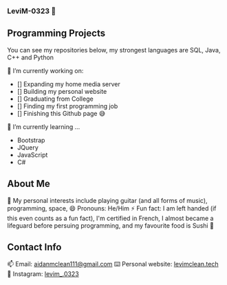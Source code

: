 ### LeviM-0323 👋

## Programming Projects

You can see my repositories below, my strongest languages are SQL, Java, C++ and Python

🔭 I’m currently working on:
- [] Expanding my home media server
- [] Building my personal website
- [] Graduating from College
- [] Finding my first programming job
- [] Finishing this Github page 😅

🌱 I’m currently learning ...
- Bootstrap
- JQuery
- JavaScript
- C#

## About Me

💬 My personal interests include playing guitar (and all forms of music), programming, space, 
😄 Pronouns: He/Him
⚡ Fun fact: I am left handed (if this even counts as a fun fact), I'm certified in French, I almost became a lifeguard before persuing programming, and my favourite food is Sushi 🍣

## Contact Info

📫 Email: [aidanmclean111@gmail.com](aidanmclean111@gmail.com)
⌨️ Personal website: [levimclean.tech](levimclean.tech)
📸 Instagram: [levim_.0323](instagram.com/levim_.0323)
